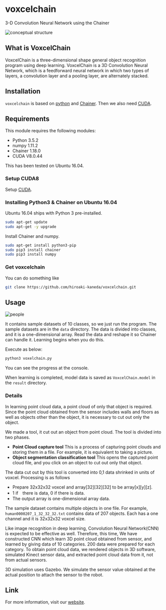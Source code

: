 
# voxcelchain
3-D Convolution Neural Network using the Chainer

![conceptual structure ](https://github.com/hiroaki-kaneda/voxcelchain/blob/master/doc/voxcel_chain.png)


## What is VoxcelChain
VoxcelChain is a three-dimensional shape general object recognition program using deep learning. VoxcelChain is a 3D Convolution Neural Network, which is a feedforward neural network in which two types of layers, a convolution layer and a pooling layer, are alternately stacked.

## Installation
`voxcelchain` is based on [python](https://www.python.org/)
and [Chainer](http://chainer.org/). Then we also need [CUDA](https://developer.nvidia.com/cuda-downloads).

## Requirements
This module requires the following modules:

* Python 3.5.2
* numpy 1.11.2
* Chainer 1.18.0
* CUDA V8.0.44

This has been tested on Ubuntu 16.04.

### Setup CUDA8
Setup [CUDA](https://developer.nvidia.com/cuda-downloads).

### Installing Python3 & Chainer on Ubuntu 16.04
Ubuntu 16.04 ships with Python 3 pre-installed.
```sh
sudo apt-get update
sudo apt-get -y upgrade
```

Install Chainer and numpy.
```sh
sudo apt-get install python3-pip
sudo pip3 install chainer
sudo pip3 install numpy
```

### Get voxcelchain
You can do something like
```sh
git clone https://github.com/hiroaki-kaneda/voxcelchain.git
```

## Usage
![people](https://github.com/hiroaki-kaneda/voxcelchain/blob/master/doc/voxcel_result.png)

It contains sample datasets of 10 classes, so we just run the program. The sample datasets are in the `data` directory. The data is divided into classes, and it is a one-dimensional array. Read the data and reshape it so Chainer can handle it. Learning begins when you do this.

Execute as below:
```sh
python3 voxelchain.py
```

You can see the progress at the console.

When learning is completed, model data is saved as `VoxcelChain.model` in the `result` directory.

### Details

In learning point cloud data, a point cloud of only that object is required. Since the point cloud obtained from the sensor includes walls and floors as well as objects other than the object, it is necessary to cut out only the object.

We made a tool, it cut out an object from point cloud. The tool is divided into two phases.

* __Point Cloud capture tool__ This is a process of capturing point clouds and storing them in a file. For example, it is equivalent to taking a picture.
* __Object segmentation classification tool__ This opens the captured point cloud file, and you click on an object to cut out only that object.

The data cut out by this tool is converted into 0,1 data shrinked in units of voxcel. Processing is as follows
* Prepare 32x32x32 voxcel and array[32][32][32] to be array[x][y][z].
* 1 if　there is data, 0 if there is data.
* The output array is one-dimensional array data.

The sample dataset contains multiple objects in one file. For example, `human0000207_1_32_32_32.txt` contains data of 207 objects. Each has a one channel and it is 32x32x32 voxcel size.

Like image recognition in deep learning, Convolution Neural Network(CNN) is expected to be effective as well. Therefore, this time, We have constructed CNN which learn 3D point cloud obtained from sensor, and learned by giving data of 10 categories.
200 data were prepared for each category. To obtain point cloud data, we rendered objects in 3D software, simulated Kinect sensor data, and extracted point cloud data from it, not from actual sensors.

3D simulation uses Gazebo. We simulate the sensor value obtained at the actual position to attach the sensor to the robot.

## Link
For more information, visit our [website](http://bril-tech.blogspot.jp/2017/01/VoxcelChain-3D-Convolutional-Neural-Networks.html).

